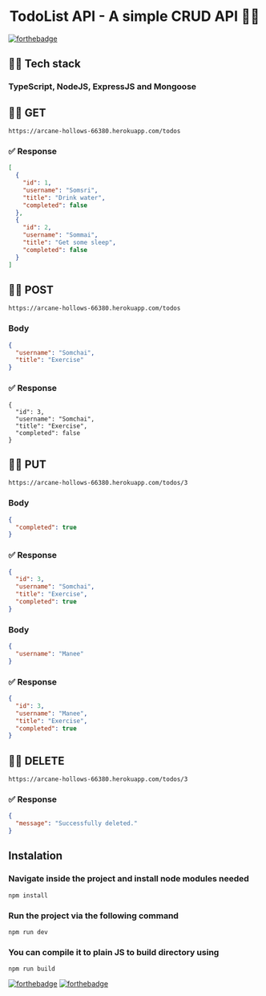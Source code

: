 <h1 align="center">TodoList API - A simple CRUD API 🐱‍🏍</h1>

[![forthebadge](https://forthebadge.com/images/badges/open-source.svg)](https://en.wikipedia.org/wiki/Open_source)

## 🐱‍👤 Tech stack
### **TypeScript**, **NodeJS**, **ExpressJS** and **Mongoose**

## 🐱‍💻 GET
```
https://arcane-hollows-66380.herokuapp.com/todos
```
### ✅ Response
```json
[
  {
    "id": 1,
    "username": "Somsri",
    "title": "Drink water",
    "completed": false
  },
  {
    "id": 2,
    "username": "Sommai",
    "title": "Get some sleep",
    "completed": false
  }
]
```

## 🐱‍💻 POST
```
https://arcane-hollows-66380.herokuapp.com/todos
```
###  Body
```json
{
  "username": "Somchai",
  "title": "Exercise"
}
```
### ✅ Response
```
{
  "id": 3,
  "username": "Somchai",
  "title": "Exercise",
  "completed": false
}
```

## 🐱‍💻 PUT
```
https://arcane-hollows-66380.herokuapp.com/todos/3
```
### Body
```json
{
  "completed": true
}
```
### ✅ Response
```json
{
  "id": 3,
  "username": "Somchai",
  "title": "Exercise",
  "completed": true
}
```
### Body
```json
{
  "username": "Manee"
}
```
### ✅ Response
```json
{
  "id": 3,
  "username": "Manee",
  "title": "Exercise",
  "completed": true
}
```
## 🐱‍💻 DELETE
```
https://arcane-hollows-66380.herokuapp.com/todos/3
```
### ✅ Response
```json
{
  "message": "Successfully deleted."
}
```
## Instalation
### Navigate inside the project and install node modules needed
```
npm install
```
### Run the project via the following command
```
npm run dev
```
### You can compile it to plain JS to **build** directory using
```
npm run build
```

[![forthebadge](https://forthebadge.com/images/badges/built-with-love.svg)](https://forthebadge.com) [![forthebadge](https://forthebadge.com/images/badges/powered-by-black-magic.svg)](https://www.youtube.com/watch?v=dQw4w9WgXcQ)

